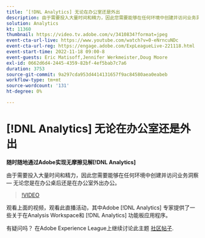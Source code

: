 ```yaml
---
title: ’[!DNL Analytics] 无论在办公室还是外出
description: 由于需要投入大量时间和精力，因此您需要能够在任何环境中创建并访问业务洞察 — 无论您是在办公桌后还是在办公室外出办公。
solution: Analytics
kt: 11360
thumbnail: https://video.tv.adobe.com/v/3410834?format=jpeg
event-cta-url-live: https://www.youtube.com/watch?v=0-eNrncuNDc
event-cta-url-reg: https://engage.adobe.com/ExpLeagueLive-221118.html
event-start-time: 2022-11-18 09:00-8
event-guests: Eric Matisoff,Jennifer Werkmeister,Doug Moore
exl-id: 0662d6d4-2445-4359-82bf-4ef5bab7c7a6
duration: 3753
source-git-commit: 9a297cda953d4414131657f9ac84580aea0eabeb
workflow-type: tm+mt
source-wordcount: '131'
ht-degree: 0%

---
```


# [!DNL Analytics] 无论在办公室还是外出

**随时随地通过Adobe实现无摩擦见解[!DNL Analytics]**

由于需要投入大量时间和精力，因此您需要能够在任何环境中创建并访问业务洞察 — 无论您是在办公桌后还是在办公室外出办公。

>[!VIDEO](https://video.tv.adobe.com/v/3410834/?quality=12&learn=on)

观看上面的视频，观看此直播活动，其中Adobe [!DNL Analytics] 专家提供了一些关于在Analysis Workspace和 [!DNL Analytics] 功能板应用程序。

有疑问吗？ 在Adobe Experience League上继续讨论此主题 [社区帖子](https://experienceleaguecommunities.adobe.com/t5/adobe-analytics-discussions/experience-league-live-post-session-discussion-analytics-in-the/m-p/558787#M3037).
